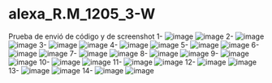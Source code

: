 # alexa_R.M_1205_3-W
Prueba de envió de código y de screenshot
1-
![image](https://github.com/user-attachments/assets/278e7406-7809-4936-866a-5609f105cd65)
![image](https://github.com/user-attachments/assets/cbc7dc16-db8c-4ba7-8325-dff179a328cb)
2-
![image](https://github.com/user-attachments/assets/b20a936b-7e6c-4c41-b560-436ba7ff51f1)
![image](https://github.com/user-attachments/assets/4ee04701-d4f0-4209-a32a-9b3d02d99507)
3-
![image](https://github.com/user-attachments/assets/5cd44ce6-6b42-4a9d-a8fa-f84bee625336)
![image](https://github.com/user-attachments/assets/9303aa89-9476-4fd5-8702-4fa9eb06cf5a)
4-
![image](https://github.com/user-attachments/assets/d4732e17-3f95-47f7-b0d3-44fd0ae718c7)
![image](https://github.com/user-attachments/assets/bf4395b5-52aa-4716-b1b3-8ef33a2a5bda)
5-
![image](https://github.com/user-attachments/assets/7c9f873d-483b-46ec-a8fe-53296a0734c0)
![image](https://github.com/user-attachments/assets/d7a518f5-e6ba-4745-9bef-e37735b94fe4)
6-
![image](https://github.com/user-attachments/assets/89c18c80-a653-4a3e-84fe-56bc0bfea8ca)
![image](https://github.com/user-attachments/assets/747d7e1d-582b-4fa7-8748-ace80c7490af)
7-
![image](https://github.com/user-attachments/assets/b19f6208-cd0b-447b-89f5-aa6872d24cb6)
![image](https://github.com/user-attachments/assets/65290f7b-7652-47c4-9730-902a596db8b8)
8-
![image](https://github.com/user-attachments/assets/fc415ca1-3ede-453f-a670-62284b385d23)
![image](https://github.com/user-attachments/assets/7dc343a2-c863-4fca-845e-be76db533df6)
9-
![image](https://github.com/user-attachments/assets/68c4b596-39e1-424a-a8e9-3b1309f87284)
![image](https://github.com/user-attachments/assets/6f6df202-b73a-4da6-a17b-53207b22a6c4)
10-
![image](https://github.com/user-attachments/assets/8274aeb8-eeec-4661-8c9a-66c4a9c9ac09)
![image](https://github.com/user-attachments/assets/0fa84ef4-4bbf-488e-850e-2bc94e0b80eb)
11-
![image](https://github.com/user-attachments/assets/36d36411-0d80-499c-8ed7-17cf0a9b2c2b)
![image](https://github.com/user-attachments/assets/f2fd034d-0234-456b-bb0b-695e4b8dd468)
12-
![image](https://github.com/user-attachments/assets/6b366f75-2b06-45ce-b1cb-c5d5395127f9)
![image](https://github.com/user-attachments/assets/cb9f3d57-416e-46f5-afe2-a370ae6f2cd0)
13-
![image](https://github.com/user-attachments/assets/a21e7a5b-255d-436c-a673-e56cd32d9bd1)
![image](https://github.com/user-attachments/assets/14505cdc-dbbf-408a-87f5-f2464fb7d008)
14-
![image](https://github.com/user-attachments/assets/a5ba69a5-c272-48ac-a240-ed82e9632665)
![image](https://github.com/user-attachments/assets/bf8d58b9-e5c7-44ff-bbf7-73c7785013c1)
